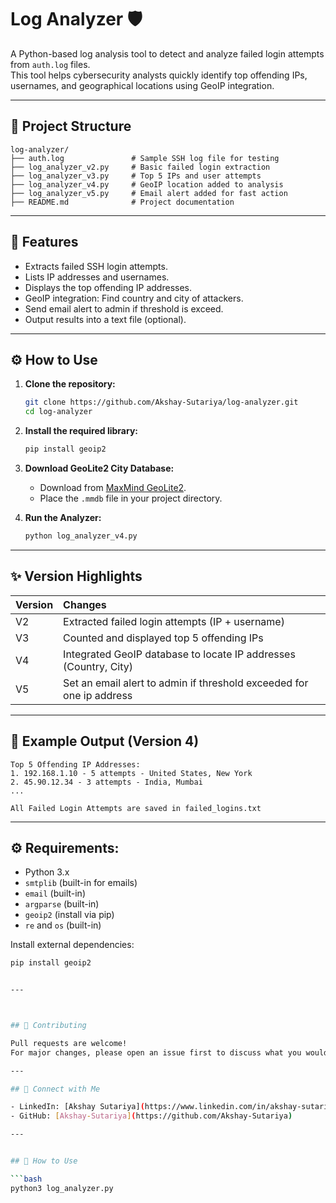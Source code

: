 # Log Analyzer  🛡️

A Python-based log analysis tool to detect and analyze failed login attempts from `auth.log` files.  
This tool helps cybersecurity analysts quickly identify top offending IPs, usernames, and geographical locations using GeoIP integration.

---

## 📂 Project Structure

```
log-analyzer/
├── auth.log               # Sample SSH log file for testing
├── log_analyzer_v2.py     # Basic failed login extraction
├── log_analyzer_v3.py     # Top 5 IPs and user attempts
├── log_analyzer_v4.py     # GeoIP location added to analysis
├── log_analyzer_v5.py     # Email alert added for fast action
├── README.md              # Project documentation
```

---

## 🚀 Features

- Extracts failed SSH login attempts.
- Lists IP addresses and usernames.
- Displays the top offending IP addresses.
- GeoIP integration: Find country and city of attackers.
- Send email alert to admin if threshold is exceed.
- Output results into a text file (optional).

---

## ⚙️ How to Use

1. **Clone the repository:**
   ```bash
   git clone https://github.com/Akshay-Sutariya/log-analyzer.git
   cd log-analyzer
   ```

2. **Install the required library:**
   ```bash
   pip install geoip2
   ```

3. **Download GeoLite2 City Database:**
   - Download from [MaxMind GeoLite2](https://dev.maxmind.com/geoip/geolite2-free-geolocation-data).
   - Place the `.mmdb` file in your project directory.

4. **Run the Analyzer:**
   ```bash
   python log_analyzer_v4.py
   ```

---

## ✨ Version Highlights

| Version | Changes |
| :------ | :------ |
| V2 | Extracted failed login attempts (IP + username) |
| V3 | Counted and displayed top 5 offending IPs |
| V4 | Integrated GeoIP database to locate IP addresses (Country, City) |
| V5 | Set an email alert to admin if threshold exceeded for one ip address |

---

## 📄 Example Output (Version 4)

```
Top 5 Offending IP Addresses:
1. 192.168.1.10 - 5 attempts - United States, New York
2. 45.90.12.34 - 3 attempts - India, Mumbai
...

All Failed Login Attempts are saved in failed_logins.txt
```


---

## ⚙️ Requirements:

- Python 3.x
- `smtplib` (built-in for emails)
- `email` (built-in)
- `argparse` (built-in)
- `geoip2` (install via pip)
- `re` and `os` (built-in)

Install external dependencies:
```bash
pip install geoip2


---



## 🤝 Contributing

Pull requests are welcome!  
For major changes, please open an issue first to discuss what you would like to change.

---

## 🔗 Connect with Me

- LinkedIn: [Akshay Sutariya](https://www.linkedin.com/in/akshay-sutariya2404/)
- GitHub: [Akshay-Sutariya](https://github.com/Akshay-Sutariya)

---


## 🧪 How to Use

```bash
python3 log_analyzer.py
